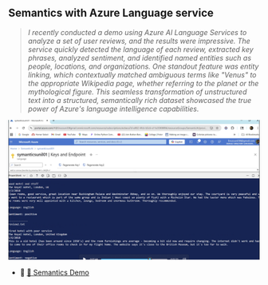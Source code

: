 <h2>Semantics with Azure Language service</h2>

>*I recently conducted a demo using Azure AI Language Services to analyze a set of user reviews, and the results were impressive. The service quickly detected the language of each review, extracted key phrases, analyzed sentiment, and identified named entities such as people, locations, and organizations. One standout feature was entity linking, which contextually matched ambiguous terms like "Venus" to the appropriate Wikipedia page, whether referring to the planet or the mythological figure. This seamless transformation of unstructured text into a structured, semantically rich dataset showcased the true power of Azure's language intelligence capabilities.*

![Sentiment](https://github.com/SunilKumarPeela/Images/blob/main/sentiment1.png)


- 🔗 [🚀 Semantics Demo](https://www.linkedin.com/posts/sunilkumarpeela_azure-soc-azureai-activity-7334430396819894272-_F9V?utm_source=social_share_send&utm_medium=member_desktop_web&rcm=ACoAAAtm0JYB_7_Ri_FH1GqUBBlcvltp9G9N5WY)
